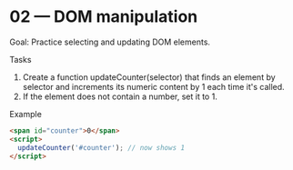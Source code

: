 # 02 — DOM manipulation

Goal: Practice selecting and updating DOM elements.

Tasks
1. Create a function updateCounter(selector) that finds an element by selector and increments its numeric content by 1 each time it's called.
2. If the element does not contain a number, set it to 1.

Example
```html
<span id="counter">0</span>
<script>
  updateCounter('#counter'); // now shows 1
</script>
```
